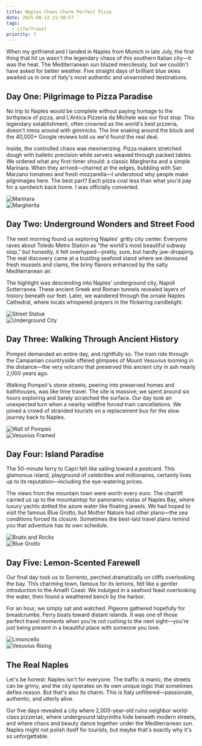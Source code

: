 ```yaml
---
title: Naples Chaos Charm Perfect Pizza
date: 2025-08-12 21:50:57
tags:
  - Life/Travel
priority: 1
---
```


When my girlfriend and I landed in Naples from Munich in late July, the first thing that hit us wasn't the legendary chaos of this southern Italian city—it was the heat. The Mediterranean sun blazed mercilessly, but we couldn't have asked for better weather. Five straight days of brilliant blue skies awaited us in one of Italy's most authentic and unvarnished destinations.

## Day One: Pilgrimage to Pizza Paradise

No trip to Naples would be complete without paying homage to the birthplace of pizza, and L'Antica Pizzeria da Michele was our first stop. This legendary establishment, often crowned as the world's best pizzeria, doesn't mess around with gimmicks. The line snaking around the block and the 40,000+ Google reviews told us we'd found the real deal.

Inside, the controlled chaos was mesmerizing. Pizza makers stretched dough with balletic precision while servers weaved through packed tables. We ordered what any first-timer should: a classic Margherita and a simple Marinara. When they arrived—charred at the edges, bubbling with San Marzano tomatoes and fresh mozzarella—I understood why people make pilgrimages here. The best part? Each pizza cost less than what you'd pay for a sandwich back home. I was officially converted.

![Marinara](https://cx-onedrive.pages.dev/api/raw?path=/Album/20250729-Napoli/IMG_2784.jpg)  
![Margherita](https://cx-onedrive.pages.dev/api/raw?path=/Album/20250729-Napoli/IMG_2785.jpg)

## Day Two: Underground Wonders and Street Food

The next morning found us exploring Naples' gritty city center. Everyone raves about Toledo Metro Station as "the world's most beautiful subway stop," but honestly, it felt overhyped—pretty, sure, but hardly jaw-dropping. The real discovery came at a bustling seafood stand where we devoured fresh mussels and clams, the briny flavors enhanced by the salty Mediterranean air.

The highlight was descending into Naples' underground city, Napoli Sotterranea. These ancient Greek and Roman tunnels revealed layers of history beneath our feet. Later, we wandered through the ornate Naples Cathedral, where locals whispered prayers in the flickering candlelight.

![Street Statue](https://cx-onedrive.pages.dev/api/raw?path=/Album/20250729-Napoli/IMG_2842.jpg)  
![Underground City](https://cx-onedrive.pages.dev/api/raw?path=/Album/20250729-Napoli/DSC05394.jpg)

## Day Three: Walking Through Ancient History

Pompeii demanded an entire day, and rightfully so. The train ride through the Campanian countryside offered glimpses of Mount Vesuvius looming in the distance—the very volcano that preserved this ancient city in ash nearly 2,000 years ago.

Walking Pompeii's stone streets, peering into preserved homes and bathhouses, was like time travel. The site is massive; we spent around six hours exploring and barely scratched the surface. Our day took an unexpected turn when a nearby wildfire forced train cancellations. We joined a crowd of stranded tourists on a replacement bus for the slow journey back to Naples.

![Wall of Pompeii](https://cx-onedrive.pages.dev/api/raw?path=/Album/20250729-Napoli/DSC05534.jpg)  
![Vesuvius Framed](https://cx-onedrive.pages.dev/api/raw?path=/Album/20250729-Napoli/DSC05542.jpg)  

## Day Four: Island Paradise

The 50-minute ferry to Capri felt like sailing toward a postcard. This glamorous island, playground of celebrities and millionaires, certainly lives up to its reputation—including the eye-watering prices.

 The views from the mountain town were worth every euro. The chairlift carried us up to the mountaintop for panoramic vistas of Naples Bay, where luxury yachts dotted the azure water like floating jewels. We had hoped to visit the famous Blue Grotto, but Mother Nature had other plans—the sea conditions forced its closure. Sometimes the best-laid travel plans remind you that adventure has its own schedule.

![Boats and Rocks](https://cx-onedrive.pages.dev/api/raw?path=/Album/20250729-Napoli/DSC05647.jpg)  
![Blue Grotto](https://cx-onedrive.pages.dev/api/raw?path=/Album/20250729-Napoli/DSC05784.jpg)  

## Day Five: Lemon-Scented Farewell

Our final day took us to Sorrento, perched dramatically on cliffs overlooking the bay. This charming town, famous for its lemons, felt like a gentler introduction to the Amalfi Coast. We indulged in a seafood feast overlooking the water, then found a weathered bench by the harbor.

For an hour, we simply sat and watched. Pigeons gathered hopefully for breadcrumbs. Ferry boats toward distant islands. It was one of those perfect travel moments when you're not rushing to the next sight—you're just being present in a beautiful place with someone you love.

![Limoncello](https://cx-onedrive.pages.dev/api/raw?path=/Album/20250729-Napoli/DSC05815.jpg)  
![Vesuvius Rising](https://cx-onedrive.pages.dev/api/raw?path=/Album/20250729-Napoli/DSC05785.jpg)  

## The Real Naples

Let's be honest: Naples isn't for everyone. The traffic is manic, the streets can be grimy, and the city operates on its own unique logic that sometimes defies reason. But that's also its charm. This is Italy unfiltered—passionate, authentic, and utterly alive.

Our five days revealed a city where 2,000-year-old ruins neighbor world-class pizzerias, where underground labyrinths hide beneath modern streets, and where chaos and beauty dance together under the Mediterranean sun. Naples might not polish itself for tourists, but maybe that's exactly why it's so unforgettable.
